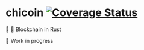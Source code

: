 # chicoin [![Coverage Status](https://coveralls.io/repos/github/vieiralucas/chicoin/badge.svg)](https://coveralls.io/github/vieiralucas/chicoin)
🦀 🔗 Blockchain in Rust

🚧 Work in progress
